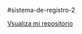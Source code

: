 #sistema-de-registro-2

<a href="https://github.com/DragonInj82/sistema-de-registro-2.git"> Vsualiza mi repositorio</a>
